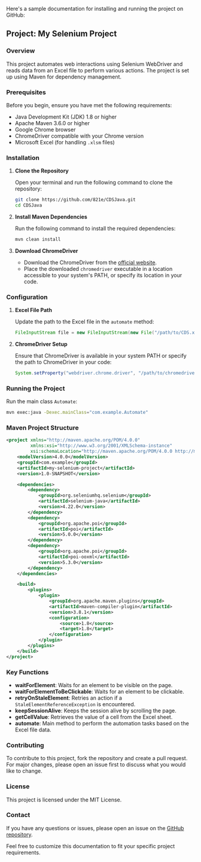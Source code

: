 Here's a sample documentation for installing and running the project on GitHub:

## Project: My Selenium Project

### Overview

This project automates web interactions using Selenium WebDriver and reads data from an Excel file to perform various actions. The project is set up using Maven for dependency management.

### Prerequisites

Before you begin, ensure you have met the following requirements:

- Java Development Kit (JDK) 1.8 or higher
- Apache Maven 3.6.0 or higher
- Google Chrome browser
- ChromeDriver compatible with your Chrome version
- Microsoft Excel (for handling `.xlsm` files)

### Installation

1. **Clone the Repository**

   Open your terminal and run the following command to clone the repository:

   ```sh
   git clone https://github.com/821e/CDSJava.git
   cd CDSJava
   ```

2. **Install Maven Dependencies**

   Run the following command to install the required dependencies:

   ```sh
   mvn clean install
   ```

3. **Download ChromeDriver**

   - Download the ChromeDriver from the [official website](https://sites.google.com/a/chromium.org/chromedriver/downloads).
   - Place the downloaded `chromedriver` executable in a location accessible to your system's PATH, or specify its location in your code.

### Configuration

1. **Excel File Path**

   Update the path to the Excel file in the `automate` method:

   ```java
   FileInputStream file = new FileInputStream(new File("/path/to/CDS.xlsm"));
   ```

2. **ChromeDriver Setup**

   Ensure that ChromeDriver is available in your system PATH or specify the path to ChromeDriver in your code:

   ```java
   System.setProperty("webdriver.chrome.driver", "/path/to/chromedriver");
   ```

### Running the Project

Run the main class `Automate`:

```sh
mvn exec:java -Dexec.mainClass="com.example.Automate"
```

### Maven Project Structure

```xml
<project xmlns="http://maven.apache.org/POM/4.0.0"
         xmlns:xsi="http://www.w3.org/2001/XMLSchema-instance"
         xsi:schemaLocation="http://maven.apache.org/POM/4.0.0 http://maven.apache.org/xsd/maven-4.0.0.xsd">
    <modelVersion>4.0.0</modelVersion>
    <groupId>com.example</groupId>
    <artifactId>my-selenium-project</artifactId>
    <version>1.0-SNAPSHOT</version>

    <dependencies>
        <dependency>
            <groupId>org.seleniumhq.selenium</groupId>
            <artifactId>selenium-java</artifactId>
            <version>4.22.0</version>
        </dependency>
        <dependency>
            <groupId>org.apache.poi</groupId>
            <artifactId>poi</artifactId>
            <version>5.0.0</version>
        </dependency>
        <dependency>
            <groupId>org.apache.poi</groupId>
            <artifactId>poi-ooxml</artifactId>
            <version>5.3.0</version>
        </dependency>
    </dependencies>

    <build>
        <plugins>
            <plugin>
                <groupId>org.apache.maven.plugins</groupId>
                <artifactId>maven-compiler-plugin</artifactId>
                <version>3.8.1</version>
                <configuration>
                    <source>1.8</source>
                    <target>1.8</target>
                </configuration>
            </plugin>
        </plugins>
    </build>
</project>
```

### Key Functions

- **waitForElement**: Waits for an element to be visible on the page.
- **waitForElementToBeClickable**: Waits for an element to be clickable.
- **retryOnStaleElement**: Retries an action if a `StaleElementReferenceException` is encountered.
- **keepSessionAlive**: Keeps the session alive by scrolling the page.
- **getCellValue**: Retrieves the value of a cell from the Excel sheet.
- **automate**: Main method to perform the automation tasks based on the Excel file data.

### Contributing

To contribute to this project, fork the repository and create a pull request. For major changes, please open an issue first to discuss what you would like to change.

### License

This project is licensed under the MIT License.

### Contact

If you have any questions or issues, please open an issue on the [GitHub repository](https://github.com/yourusername/my-selenium-project).

Feel free to customize this documentation to fit your specific project requirements.